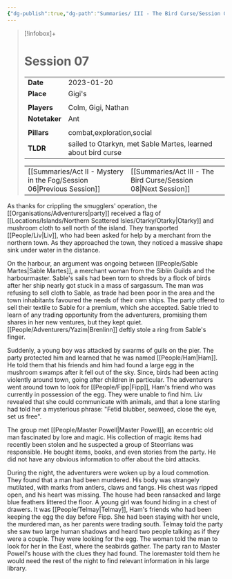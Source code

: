 ```yaml
---
{"dg-publish":true,"dg-path":"Summaries/ III - The Bird Curse/Session 07.md","dg-permalink":"summaries/07","permalink":"/summaries/07/","tags":["session"]}
---
```


> [!infobox]+
> # Session 07
> 
> | | |
> | --- | --- |
> | **Date** | 2023-01-20 |
> | **Place** | Gigi's |
> | | | 
> | **Players** | Colm, Gigi, Nathan |
> | **Notetaker** | Ant |
> | | | 
> | **Pillars** | combat,exploration,social | 
> | **TLDR** | sailed to Otarkyn, met Sable Martes, learned about bird curse |
> 
> | | |
> | --- | --- |
> | [[Summaries/Act II - Mystery in the Fog/Session 06\|Previous Session]] | [[Summaries/Act III - The Bird Curse/Session 08\|Next Session]] |

As thanks for crippling the smugglers' operation, the [[Organisations/Adventurers\|party]] received a flag of [[Locations/Islands/Northern Scattered Isles/Otarky/Otarky\|Otarky]] and mushroom cloth to sell north of the island. They transported [[People/Liv\|Liv]], who had been asked for help by a merchant from the northern town. As they approached the town, they noticed a massive shape sink under water in the distance. 

On the harbour, an argument was ongoing between [[People/Sable Martes\|Sable Martes]], a merchant woman from the Siblín Guilds and the harbourmaster. Sable's sails had been torn to shreds by a flock of birds after her ship nearly got stuck in a mass of sargassum. The man was refusing to sell cloth to Sable, as trade had been poor in the area and the town inhabitants favoured the needs of their own ships. The party offered to sell their textile to Sable for a premium, which she accepted. Sable tried to learn of any trading opportunity from the adventurers, promising them shares in her new ventures, but they kept quiet. [[People/Adventurers/Yazim\|Brenlinn]] deftly stole a ring from Sable's finger. 

Suddenly, a young boy was attacked by swarms of gulls on the pier. The party protected him and learned that he was named [[People/Ham\|Ham]]. He told them that his friends and him had found a large egg in the mushroom swamps after it fell out of the sky. Since, birds had been acting violently around town, going after children in particular. The adventurers went around town to look for [[People/Fipp\|Fipp]], Ham's friend who was currently in possession of the egg. They were unable to find him. Liv revealed that she could communicate with animals, and that a lone starling had told her a mysterious phrase: "Fetid blubber, seaweed, close the eye, set us free". 

The group met [[People/Master Powell\|Master Powell]], an eccentric old man fascinated by lore and magic. His collection of magic items had recently been stolen and he suspected a group of Steorrians was responsible. He bought items, books, and even stories from the party. He did not have any obvious information to offer about the bird attacks.

During the night, the adventurers were woken up by a loud commotion. They found that a man had been murdered. His body was strangely mutilated, with marks from antlers, claws and fangs. His chest was ripped open, and his heart was missing. The house had been ransacked and large blue feathers littered the floor. A young girl was found hiding in a chest of drawers. It was [[People/Telmay\|Telmay]], Ham's friends who had been keeping the egg the day before Fipp. She had been staying with her uncle, the murdered man, as her parents were trading south. Telmay told the party she saw two large human shadows and heard two people talking as if they were a couple. They were looking for the egg. The woman told the man to look for her in the East, where the seabirds gather. The party ran to Master Powell's house with the clues they had found. The loremaster told them he would need the rest of the night to find relevant information in his large library.
